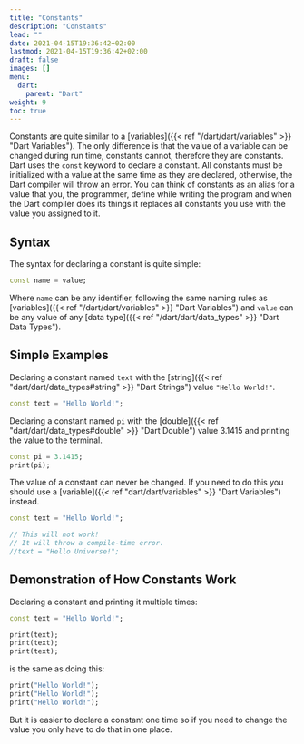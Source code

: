 ```yaml
---
title: "Constants"
description: "Constants"
lead: ""
date: 2021-04-15T19:36:42+02:00
lastmod: 2021-04-15T19:36:42+02:00
draft: false
images: []
menu: 
  dart:
    parent: "Dart"
weight: 9
toc: true
---
```


Constants are quite similar to a [variables]({{< ref "/dart/dart/variables" >}} "Dart Variables"). The only difference is that the value of a variable can be changed during run time, constants cannot, therefore they are constants. Dart uses the `const` keyword to declare a constant. All constants must be initialized with a value at the same time as they are declared, otherwise, the Dart compiler will throw an error. You can think of constants as an alias for a value that you, the programmer, define while writing the program and when the Dart compiler does its things it replaces all constants you use with the value you assigned to it.

## Syntax

The syntax for declaring a constant is quite simple:

```dart
const name = value;
```

Where `name` can be any identifier, following the same naming rules as [variables]({{< ref "/dart/dart/variables" >}} "Dart Variables") and `value` can be any value of any [data type]({{< ref "/dart/dart/data_types" >}} "Dart Data Types").

## Simple Examples

Declaring a constant named `text` with the [string]({{< ref "dart/dart/data_types#string" >}} "Dart Strings") value `"Hello World!"`.

```dart
const text = "Hello World!";
```

Declaring a constant named `pi` with the [double]({{< ref "dart/dart/data_types#double" >}} "Dart Double") value 3.1415 and printing the value to the terminal.

```dart
const pi = 3.1415;
print(pi);
```

The value of a constant can never be changed. If you need to do this you should use a [variable]({{< ref "dart/dart/variables" >}} "Dart Variables") instead.

```dart
const text = "Hello World!";

// This will not work!
// It will throw a compile-time error.
//text = "Hello Universe!";
```

## Demonstration of How Constants Work

Declaring a constant and printing it multiple times:

```dart
const text = "Hello World!";

print(text);
print(text);
print(text);
```

is the same as doing this:

```dart
print("Hello World!");
print("Hello World!");
print("Hello World!");
```

But it is easier to declare a constant one time so if you need to change the value you only have to do that in one place.
